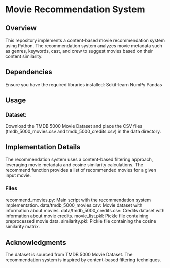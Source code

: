 # Movie Recommendation System

## Overview

This repository implements a content-based movie recommendation system using Python. The recommendation system analyzes movie metadata such as genres, keywords, cast, and crew to suggest movies based on their content similarity.

## Dependencies

Ensure you have the required libraries installed:
Sckit-learn 
NumPy
Pandas

## Usage
### Dataset:

Download the TMDB 5000 Movie Dataset and place the CSV files (tmdb_5000_movies.csv and tmdb_5000_credits.csv) in the data directory.

## Implementation Details
The recommendation system uses a content-based filtering approach, leveraging movie metadata and cosine similarity calculations. The recommend function provides a list of recommended movies for a given input movie.

### Files
recommend_movies.py: Main script with the recommendation system implementation.
data/tmdb_5000_movies.csv: Movie dataset with information about movies.
data/tmdb_5000_credits.csv: Credits dataset with information about movie credits.
movie_list.pkl: Pickle file containing preprocessed movie data.
similarity.pkl: Pickle file containing the cosine similarity matrix.
## Acknowledgments
The dataset is sourced from TMDB 5000 Movie Dataset.
The recommendation system is inspired by content-based filtering techniques.
